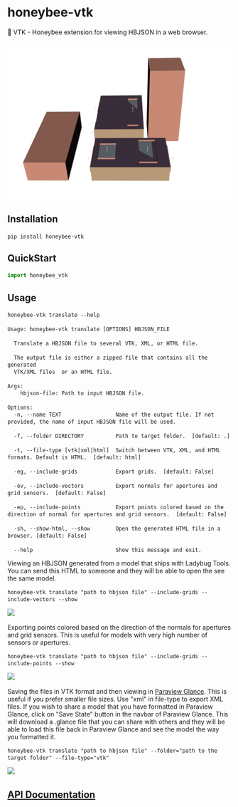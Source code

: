 # honeybee-vtk
🐝 VTK - Honeybee extension for viewing HBJSON in a web browser.

![HBJSON exported to web](/images/room.gif)

## Installation

```console
pip install honeybee-vtk
```

## QuickStart

```python
import honeybee_vtk
```
## Usage
```console
honeybee-vtk translate --help

Usage: honeybee-vtk translate [OPTIONS] HBJSON_FILE

  Translate a HBJSON file to several VTK, XML, or HTML file.

  The output file is either a zipped file that contains all the generated
  VTK/XML files  or an HTML file.

Args:
    hbjson-file: Path to input HBJSON file.

Options:
  -n, --name TEXT                 Name of the output file. If not provided, the name of input HBJSON file will be used.

  -f, --folder DIRECTORY          Path to target folder.  [default: .]
  
  -t, --file-type [vtk|xml|html]  Switch between VTK, XML, and HTML formats. Default is HTML.  [default: html]

  -eg, --include-grids            Export grids.  [default: False]
  
  -ev, --include-vectors          Export normals for apertures and grid sensors.  [default: False]

  -ep, --include-points           Export points colored based on the direction of normal for apertures and grid sensors.  [default: False]

  -sh, --show-html, --show        Open the generated HTML file in a browser. [default: False]

  --help                          Show this message and exit.
```

Viewing an HBJSON generated from a model that ships with Ladybug Tools. You can send this HTML to someone and they will be able to open the see the same model.

```console
honeybee-vtk translate "path to hbjson file" --include-grids --include-vectors --show
```

![](/images/honeybee-vtk-vectors.gif)

Exporting points colored based on the direction of the normals for apertures and grid sensors. This is useful for models with very high number of sensors or apertures.

```console
honeybee-vtk translate "path to hbjson file" --include-grids --include-points --show
```

![](/images/honeybee-vtk-points.gif)

Saving the files in VTK format and then viewing in [Paraview Glance](https://kitware.github.io/paraview-glance/app/). This is useful if you prefer smaller file sizes. Use "xml" in file-type to export XML files. If you wish to share a model that you have formatted in Paraview Glance, click on "Save State" button in the navbar of Paraview Glance. This will download a .glance file that you can share with others and they will be able to load this file back in Paraview Glance and see the model the way you formatted it.

```console
honeybee-vtk translate "path to hbjson file" --folder="path to the target folder" --file-type="vtk"
```

![](/images/honeybee-vtk-vtk.gif)

## [API Documentation](https://www.ladybug.tools/honeybee-vtk/docs/)
